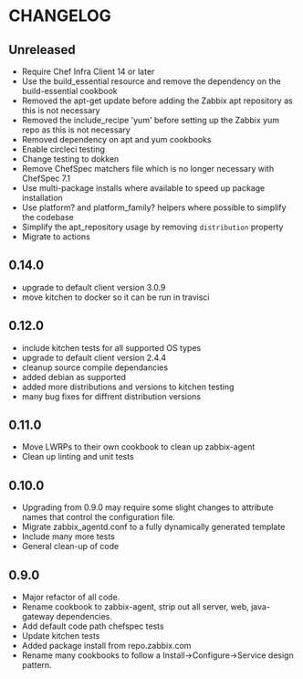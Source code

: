 # CHANGELOG

## Unreleased

- Require Chef Infra Client 14 or later
- Use the build_essential resource and remove the dependency on the build-essential cookbook
- Removed the apt-get update before adding the Zabbix apt repository as this is not necessary
- Removed the include_recipe 'yum' before setting up the Zabbix yum repo as this is not necessary
- Removed dependency on apt and yum cookbooks
- Enable circleci testing
- Change testing to dokken
- Remove ChefSpec matchers file which is no longer necessary with ChefSpec 7.1
- Use multi-package installs where available to speed up package installation
- Use platform? and platform_family? helpers where possible to simplify the codebase
- Simplify the apt_repository usage by removing `distribution` property
- Migrate to actions

## 0.14.0

- upgrade to default client version 3.0.9
- move kitchen to docker so it can be run in travisci

## 0.12.0

- include kitchen tests for all supported OS types
- upgrade to default client version 2.4.4
- cleanup source compile dependancies
- added debian as supported
- added more distributions and versions to kitchen testing
- many bug fixes for diffrent distribution versions

## 0.11.0

- Move LWRPs to their own cookbook to clean up zabbix-agent
- Clean up linting and unit tests

## 0.10.0

- Upgrading from 0.9.0 may require some slight changes to attribute names that control the configuration file.
- Migrate zabbix_agentd.conf to a fully dynamically generated template
- Include many more tests
- General clean-up of code

## 0.9.0

- Major refactor of all code.
- Rename cookbook to zabbix-agent, strip out all server, web, java-gateway dependencies.
- Add default code path chefspec tests
- Update kitchen tests
- Added package install from repo.zabbix.com
- Rename many cookbooks to follow a Install->Configure->Service design pattern.
